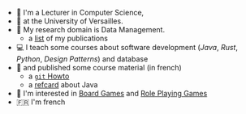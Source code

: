 - :school: I'm a Lecturer in Computer Science,
- :crown: at the University of Versailles.
- :floppy_disk: My research domain is Data Management.
    - a [list](https://dblp.uni-trier.de/pid/l/StephaneLopes.html) of my publications
- :computer: I teach some courses about software development (*Java*, *Rust*, *Python*, *Design Patterns*) and database
- :book: and published some course material (in french)
    - a [`git` Howto](https://hal91190.github.io/howto-git/)
    - a [refcard](https://hal91190.github.io/refcard-java/) about Java
- :game_die: I'm interested in [Board Games](https://boardgamegeek.com/dashboard) and [Role Playing Games](https://rpggeek.com/)
- :fr: I'm french

<!---
hal91190/hal91190 is a ✨ special ✨ repository because its `README.md` (this file) appears on your GitHub profile.
You can click the Preview link to take a look at your changes.
--->
